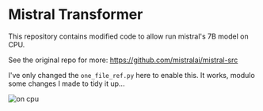 # Mistral Transformer

This repository contains modified code to allow run mistral's 7B model on CPU.

See the original repo for more: https://github.com/mistralai/mistral-src

I've only changed the `one_file_ref.py` here to enable this. It works, modulo some changes I made to tidy it up...

![on cpu]("Screenshot_2023-12-11_135350.png" "on cpu")